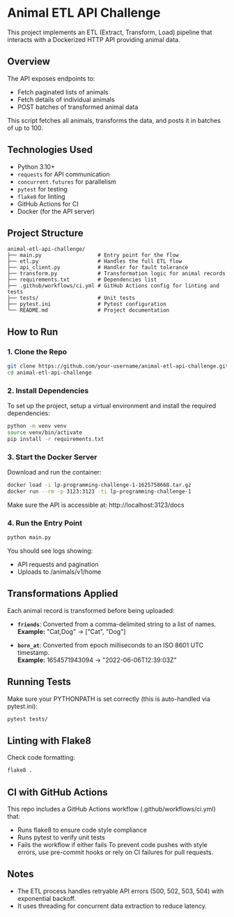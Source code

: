 # Animal ETL API Challenge

This project implements an ETL (Extract, Transform, Load) pipeline that interacts with a Dockerized HTTP API providing animal data.

## Overview

The API exposes endpoints to:
- Fetch paginated lists of animals
- Fetch details of individual animals
- POST batches of transformed animal data

This script fetches all animals, transforms the data, and posts it in batches of up to 100.

## Technologies Used

- Python 3.10+
- `requests` for API communication
- `concurrent.futures` for parallelism
- `pytest` for testing
- `flake8` for linting
- GitHub Actions for CI
- Docker (for the API server)

## Project Structure

```
animal-etl-api-challenge/
├── main.py                  # Entry point for the flow
├── etl.py                   # Handles the full ETL flow
├── api_client.py            # Handler for fault tolerance
├── transform.py             # Transformation logic for animal records
├── requirements.txt         # Dependencies list
├── .github/workflows/ci.yml # GitHub Actions config for linting and tests
├── tests/                   # Unit tests
├── pytest.ini               # Pytest configuration
└── README.md                # Project documentation
```

## How to Run

### 1. Clone the Repo

```bash
git clone https://github.com/your-username/animal-etl-api-challenge.git
cd animal-etl-api-challenge
```

### 2. Install Dependencies

To set up the project, setup a virtual environment and install the required dependencies:

```bash
python -m venv venv
source venv/bin/activate
pip install -r requirements.txt
```

### 3. Start the Docker Server

Download and run the container:

```bash
docker load -i lp-programming-challenge-1-1625758668.tar.gz
docker run --rm -p 3123:3123 -ti lp-programming-challenge-1
```

Make sure the API is accessible at:
http://localhost:3123/docs

### 4. Run the Entry Point

```bash
python main.py
```

You should see logs showing:
- API requests and pagination
- Uploads to /animals/v1/home

## Transformations Applied

Each animal record is transformed before being uploaded:

- **`friends`**: Converted from a comma-delimited string to a list of names.  
  **Example:** "Cat,Dog" → ["Cat", "Dog"]

- **`born_at`**: Converted from epoch milliseconds to an ISO 8601 UTC timestamp.  
  **Example:** 1654571943094 → "2022-06-06T12:39:03Z"

## Running Tests

Make sure your PYTHONPATH is set correctly (this is auto-handled via pytest.ini):
```bash
pytest tests/
```

## Linting with Flake8

Check code formatting:
```bash
flake8 .
```

## CI with GitHub Actions

This repo includes a GitHub Actions workflow (.github/workflows/ci.yml) that:
- Runs flake8 to ensure code style compliance
- Runs pytest to verify unit tests
- Fails the workflow if either fails
To prevent code pushes with style errors, use pre-commit hooks or rely on CI failures for pull requests.


## Notes

- The ETL process handles retryable API errors (500, 502, 503, 504) with exponential backoff.
- It uses threading for concurrent data extraction to reduce latency.